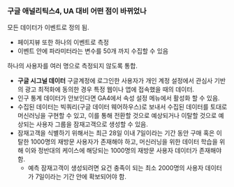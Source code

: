 ### 구글 애널리틱스4, UA 대비 어떤 점이 바뀌었나

모든 데이터가 이벤트로 정의 됨.
- 페이지뷰 또한 하나의 이벤트로 측정
- 이벤트 안에 파라미터라는 변수를 50개 까지 수집할 수 있음

하나의 사용자를 여러 명으로 측정되지 않도록 통합.
- **구글 시그널 데이터** 구글계정에 로그인한 사용자가 개인 계정 설정에서 관심사 기반의 광고 최적화에 동의한 경우 특정 웹이나 앱에 접속했을 때의 데이터.
- 인구 통계 데이터가 안보인다면 GA4에서 속성 설정 메뉴에서 활성화 할 수 있음.
- 수집된 데이터는 빅쿼리(구글 데이터 웨어하우스)로 보내서 수집된 데이터를 토대로 머신러닝을 구현할 수 있고, 이를 통해 전환할 것으로 예상되거나 이탈할 것으로 예상되는 사용자 그룹을 잠재고객으로 생성할 수 있음.
- 잠재고객을 식별하기 위해서는 최근 28일 이내 7일이라는 기간 동안 구매 혹은 이탈한 1000명의 재방문 사용자가 존재해야 하고, 머신러닝을 위한 데이터 학습을 위해 이와 정반대의 케이스에 해당되는 1000명의 재방문 사용자 데이터가 존재해야 함.
  - 예측 잠재고객이 생성되려면 요건 충족이 되는 최소 2000명의 사용자 데이터가 7일이라는 기간 안에 확보되어야 함.
